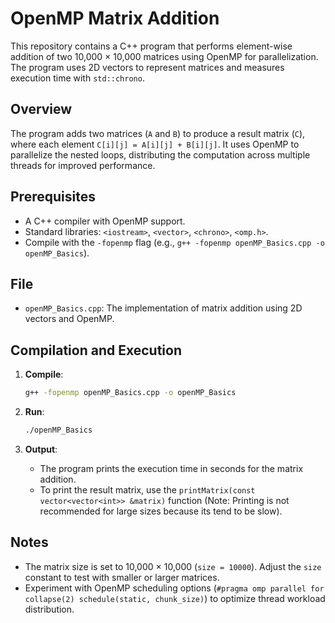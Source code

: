 # OpenMP Matrix Addition

This repository contains a C++ program that performs element-wise addition of two 10,000 × 10,000 matrices using OpenMP for parallelization. The program uses 2D vectors to represent matrices and measures execution time with `std::chrono`.

## Overview

The program adds two matrices (`A` and `B`) to produce a result matrix (`C`), where each element `C[i][j] = A[i][j] + B[i][j]`. It uses OpenMP to parallelize the nested loops, distributing the computation across multiple threads for improved performance.

## Prerequisites

- A C++ compiler with OpenMP support.
- Standard libraries: `<iostream>`, `<vector>`, `<chrono>`, `<omp.h>`.
- Compile with the `-fopenmp` flag (e.g., `g++ -fopenmp openMP_Basics.cpp -o openMP_Basics`).

## File

- `openMP_Basics.cpp`: The implementation of matrix addition using 2D vectors and OpenMP.

## Compilation and Execution

1. **Compile**:
   ```bash
   g++ -fopenmp openMP_Basics.cpp -o openMP_Basics
   ```

2. **Run**:
   ```bash
   ./openMP_Basics
   ```

3. **Output**:
   - The program prints the execution time in seconds for the matrix addition.
   - To print the result matrix, use the `printMatrix(const vector<vector<int>> &matrix)` function (Note: Printing is not recommended for large sizes because its tend to be slow).

## Notes

- The matrix size is set to 10,000 × 10,000 (`size = 10000`). Adjust the `size` constant to test with smaller or larger matrices.
- Experiment with OpenMP scheduling options (`#pragma omp parallel for collapse(2) schedule(static, chunk_size)`) to optimize thread workload distribution.

